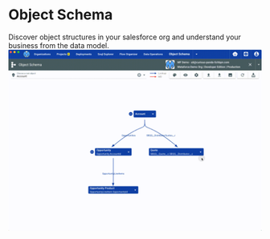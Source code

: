 # Object Schema

Discover object structures in your salesforce org and understand your business from the data model.
![object schema](./images/object-schema.gif)
